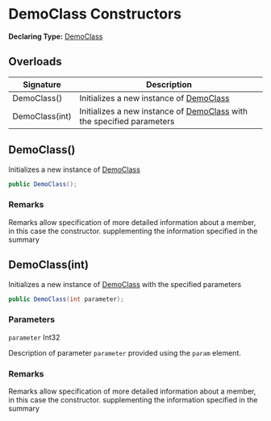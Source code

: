 # DemoClass Constructors

**Declaring Type:** [DemoClass](Type.md)

## Overloads

| Signature      | Description                                                                      |
| -------------- | -------------------------------------------------------------------------------- |
| DemoClass()    | Initializes a new instance of [DemoClass](Type.md)                               |
| DemoClass(int) | Initializes a new instance of [DemoClass](Type.md) with the specified parameters |

## DemoClass()

Initializes a new instance of [DemoClass](Type.md)

```csharp
public DemoClass();
```

### Remarks

Remarks allow specification of more detailed information about a member, in this case the constructor. supplementing the information specified in the summary

## DemoClass(int)

Initializes a new instance of [DemoClass](Type.md) with the specified parameters

```csharp
public DemoClass(int parameter);
```

### Parameters

`parameter`  Int32

Description of parameter `parameter` provided using the `param` element.

### Remarks

Remarks allow specification of more detailed information about a member, in this case the constructor. supplementing the information specified in the summary
